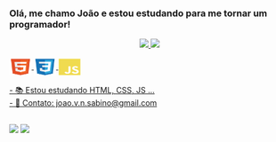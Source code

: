 <h3> Olá, me chamo João e estou estudando para me tornar um programador!</h3>



<div align="center">
  <a href="https://github.com/joaojpg">
  <img height="150em" src="https://github-readme-stats.vercel.app/api?username=joaojpg&show_icons=true&theme=tokyonight&include_all_commits=true&count_private=true"/>
  <img height="150em" src="https://github-readme-stats.vercel.app/api/top-langs/?username=joaojpg&layout=compact&langs_count=7&theme=tokyonight"/>
</div>
<div style="display: inline_block"><br>
  <img align="center" alt="Rafa-HTML" height="30" width="40" src="https://raw.githubusercontent.com/devicons/devicon/master/icons/html5/html5-original.svg">
  <img align="center" alt="Rafa-CSS" height="30" width="40" src="https://raw.githubusercontent.com/devicons/devicon/master/icons/css3/css3-original.svg">
  <img align="center" alt="Rafa-Js" height="30" width="40" src="https://raw.githubusercontent.com/devicons/devicon/master/icons/javascript/javascript-plain.svg">
    <br/><br/>
  - 📚 Estou estudando HTML, CSS, JS ... <br/>
  <a href="mailto:joao.v.n.sabino@gmail.com"> - 📧 Contato: joao.v.n.sabino@gmail.com</a>
</div>
  
  ##
 
<div> 
  <a href = "mailto:joao.v.n.sabino@gmail.com"><img src="https://img.shields.io/badge/-Gmail-%23333?style=for-the-badge&logo=gmail&logoColor=white" target="_blank"></a>
  <a href="https://www.linkedin.com/in/joao-vitor-nascimento-sabino-93a6a6210/" target="_blank"><img src="https://img.shields.io/badge/-LinkedIn-%230077B5?style=for-the-badge&logo=linkedin&logoColor=white" target="_blank"></a> 
 
 
</div>
